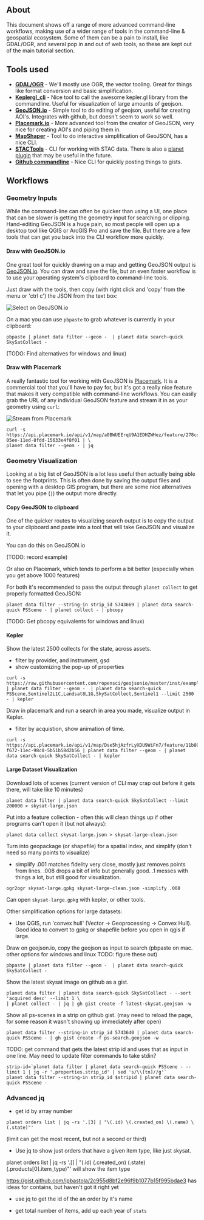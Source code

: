## About

This document shows off a range of more advanced command-line workflows, making use of a wider range
of tools in the command-line & geospatial ecosystem. Some of them can be a pain to install, like 
GDAL/OGR, and several pop in and out of web tools, so these are kept out of the main tutorial 
section. 

## Tools used

* **[GDAL/OGR](https://gdal.org)** - We'll mostly use OGR, the vector tooling. 
Great for things like format conversion and basic simplification.
* **[Keplergl_cli](https://github.com/kylebarron/keplergl_cli#usage)** - Nice tool to call the
awesome kepler.gl library from the commandline. Useful for visualization of large amounts of 
geojson.
* **[GeoJSON.io](https://geojson.io/)** - Simple tool to do editing of geojson, useful for creating
AOI's. Integrates with github, but doesn't seem to work so well.
* **[Placemark.io](https://placemark.io)** - More advanced tool from the creator of GeoJSON, very
nice for creating AOI's and piping them in. 
* **[MapShaper](https://github.com/mbloch/mapshaper)** - Tool to do interactive simplification of
GeoJSON, has a nice CLI.
* **[STACTools](https://github.com/stac-utils/stactools)** - CLI for working with STAC data. There
is also a [planet plugin](https://github.com/stactools-packages/planet) that may be useful in the
future.
* **[Github commandline](https://cli.github.com/)** - Nice CLI for quickly posting things to gists.

## Workflows

### Geometry Inputs

While the command-line can often be quicker than using a UI, one place that can be slower is 
getting the geometry input for searching or clipping. Hand-editing GeoJSON is a huge pain, so most
people will open up a desktop tool like QGIS or ArcGIS Pro and save the file. But there are a few 
tools that can get you back into the CLI workflow more quickly.

#### Draw with GeoJSON.io

One great tool for quickly drawing on a map and getting GeoJSON output is 
[GeoJSON.io](https://geojson.io). You can draw and save the file, but an even faster workflow
is to use your operating system's clipboard to command-line tools.

Just draw with the tools, then copy (with right click and 'copy' from the menu or 'ctrl c') the
JSON from the text box:

![Select on GeoJSON.io](https://user-images.githubusercontent.com/407017/179411184-fe3061aa-32ad-4bf7-bf6a-18c59bfdfff7.png)

On a mac you can use `pbpaste` to grab whatever is currently in your clipboard:

```console
pbpaste | planet data filter --geom -  | planet data search-quick SkySatCollect -
```

(TODO: Find alternatives for windows and linux)

#### Draw with Placemark

A really fantastic tool for working with GeoJSON is [Placemark](https://placemark.io). It is a
commercial tool that you'll have to pay for, but it's got a really nice feature that makes it very
compatible with command-line workflows. You can easily grab the URL of any individual GeoJSON 
feature and stream it in as your geometry using `curl`:

![Stream from Placemark](https://user-images.githubusercontent.com/407017/179412209-2365d79a-9260-47e5-9b08-9bc5b84b6ddc.gif)

```console
curl -s https://api.placemark.io/api/v1/map/a0BWUEErqU9A1EDHZWHez/feature/278cd610-05ee-11ed-8fdd-15633e4f8f01 | \
planet data filter --geom - | jq
```

### Geometry Visualization

Looking at a big list of GeoJSON is a lot less useful then actually being able to see the footprints. This is often
done by saving the output files and opening with a desktop GIS program, but there are some nice alternatives that
let you pipe (`|`) the output more directly.

#### Copy GeoJSON to clipboard

One of the quicker routes to visualizing search output is to copy the output to your clipboard and paste into a 
tool that will take GeoJSON and visualize it. 

You can do this on GeoJSON.io

(TODO: record example)

Or also on Placemark, which tends to perform a bit better (especially when you get above 1000 features)

For both it's recommended to pass the output through `planet collect` to get properly formatted GeoJSON:

```console
planet data filter --string-in strip_id 5743669 | planet data search-quick PSScene - | planet collect - | pbcopy
```

(TODO: Get pbcopy equivalents for windows and linux)

#### Kepler

Show the latest 2500 collects for the state, across assets.
  - filter by provider, and instrument, gsd
  - show customizing the pop-up of properties

```console
curl -s https://raw.githubusercontent.com/ropensci/geojsonio/master/inst/examples/california.geojson | planet data filter --geom -  | planet data search-quick PSScene,Sentinel2L1C,Landsat8L1G,SkySatCollect,Sentinel1 --limit 2500 - | kepler
```

Draw in placemark and run a search in area you made, visualize output in Kepler.
 - filter by acquistion, show animation of time.

```console
curl -s https://api.placemark.io/api/v1/map/Dse5hjAzfrLyXDU9WiFn7/feature/11b80520-f672-11ec-98c0-5b51b58d2b56 | planet data filter --geom - | planet data search-quick SkySatCollect - | kepler
```



#### Large Dataset Visualization

Download lots of scenes (current version of CLI may crap out before it gets there, will take like 10 minutes)

```console
planet data filter | planet data search-quick SkySatCollect --limit 200000 > skysat-large.json
```

Put into a feature collection - often this will clean things up if other programs can't open it (but not always):

```console
planet data collect skysat-large.json > skysat-large-clean.json
```

Turn into geopackage (or shapefile) for a spatial index, and simplify (don't need so many points to visualize)
 - simplify .001 matches fidelity very close, mostly just removes points from lines. .008 drops a bit of info but generally good. .1 
   messes with things a lot, but still good for visualization.

```console
ogr2ogr skysat-large.gpkg skysat-large-clean.json -simplify .008
```

Can open `skysat-large.gpkg` with kepler, or other tools. 

Other simplification options for large datasets:
 
* Use QGIS, run 'convex hull' (Vector -> Geoprocessing -> Convex Hull). Good idea to convert to gpkg or shapefile before you open in qgis if large.

Draw on geojson.io, copy the geojson as input to search
(pbpaste on mac. other options for windows and linux TODO: figure these out)

```console
pbpaste | planet data filter --geom -  | planet data search-quick SkySatCollect -
```


Show the latest skysat image on github as a gist.

```console
planet data filter | planet data search-quick SkySatCollect - --sort 'acquired desc' --limit 1 \
| planet collect - | jq | gh gist create -f latest-skysat.geojson -w
```

Show all ps-scenes in a strip on github gist.
(may need to reload the page, for some reason it wasn't showing up immediately after open)

```console
planet data filter --string-in strip_id 5743640 | planet data search-quick PSScene - | gh gist create -f ps-search.geojson -w
```

TODO: get command that gets the latest strip id and uses that as input in one line. May need to update filter commands to take stdin?

```console
strip-id=`planet data filter | planet data search-quick PSScene - --limit 1 | jq -r '.properties.strip_id' | sed 's/\\[tn]//g'`
planet data filter --string-in strip_id $stripid | planet data search-quick PSScene -
```

### Advanced jq

- get id by array number

```console
planet orders list | jq -rs '.[3] | "\(.id) \(.created_on) \(.name) \(.state)"' 
```
(limit can get the most recent, but not a second or third)

* Use jq to show just orders that have a given item type, like just skysat.

planet orders list | jq -rs '.[] | "\(.id) \(.created_on) \(.state) \(.products[0].item_type)"'  will show the item type

https://gist.github.com/ipbastola/2c955d8bf2e96f9b1077b15f995bdae3 has ideas for contains, but haven't got it right yet

* use jq to get the id of the an order by it's name

* get total number of items, add up each year of `stats`

```console

```
```console

```

```console

```


